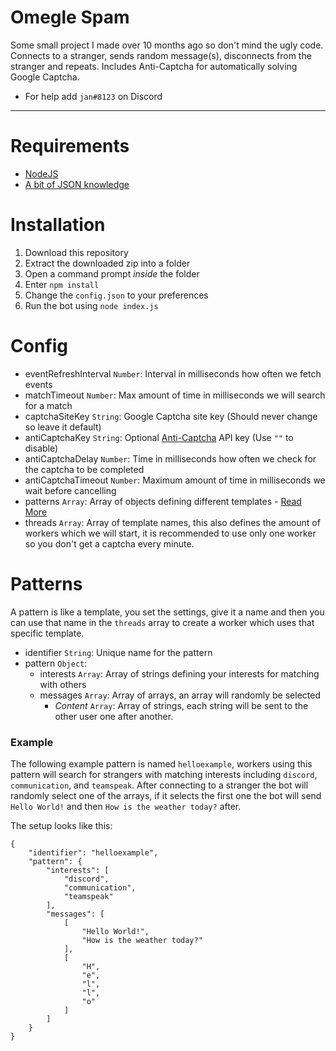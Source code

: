 # Omegle Spam

Some small project I made over 10 months ago so don't mind the ugly code. Connects to a stranger, sends random message(s), disconnects from the stranger and repeats. Includes Anti-Captcha for automatically solving Google Captcha.

- For help add `jan#8123` on Discord

---

# Requirements

- [NodeJS](https://nodejs.org/)
- [A bit of JSON knowledge](https://www.json.org/)

# Installation

1. Download this repository
2. Extract the downloaded zip into a folder
3. Open a command prompt *inside* the folder
4. Enter `npm install`
5. Change the `config.json` to your preferences
6. Run the bot using `node index.js`

# Config

- eventRefreshInterval `Number`: Interval in milliseconds how often we fetch events
- matchTimeout `Number`: Max amount of time in milliseconds we will search for a match
- captchaSiteKey `String`: Google Captcha site key (Should never change so leave it default)
- antiCaptchaKey `String`: Optional [Anti-Captcha](https://anti-captcha.com/) API key (Use `""` to disable)
- antiCaptchaDelay `Number`: Time in milliseconds how often we check for the captcha to be completed
- antiCaptchaTimeout `Number`: Maximum amount of time in milliseconds we wait before cancelling
- patterns `Array`: Array of objects defining different templates - [Read More](#patterns)
- threads `Array`: Array of template names, this also defines the amount of workers which we will start, it is recommended to use only one worker so you don't get a captcha every minute.

# Patterns

A pattern is like a template, you set the settings, give it a name and then you can use that name in the `threads` array to create a worker which uses that specific template.

- identifier `String`: Unique name for the pattern
- pattern `Object`:
  - interests `Array`: Array of strings defining your interests for matching with others
  - messages `Array`: Array of arrays, an array will randomly be selected
    - *Content* `Array`: Array of strings, each string will be sent to the other user one after another.

### Example

The following example pattern is named `helloexample`, workers using this pattern will search for strangers with matching interests including `discord`, `communication`, and `teamspeak`. After connecting to a stranger the bot will randomly select one of the arrays, if it selects the first one the bot will send `Hello World!` and then `How is the weather today?` after.

The setup looks like this:

```
{
	"identifier": "helloexample",
	"pattern": {
		"interests": [
			"discord",
			"communication",
			"teamspeak"
		],
		"messages": [
			[
				"Hello World!",
				"How is the weather today?"
			],
			[
				"H",
				"e",
				"l",
				"l",
				"o"
			]
		]
	}
}
```

